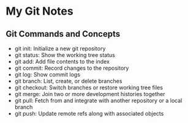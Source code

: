# My Git Notes
## Git Commands and Concepts
- git init: Initialize a new git repository
- git status: Show the working tree status
- git add: Add file contents to the index
- git commit: Record changes to the repository
- git log: Show commit logs
- git branch: List, create, or delete branches
- git checkout: Switch branches or restore working tree files
- git merge: Join two or more development histories together
- git pull: Fetch from and integrate with another repository or a local branch
- git push: Update remote refs along with associated objects
